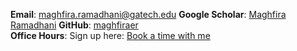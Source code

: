 __Email__: [maghfira.ramadhani@gatech.edu](mailto:maghfira.ramadhani@gatech.edu)
__Google Scholar__: [Maghfira Ramadhani](https://scholar.google.com/citations?user=bpN8RCUAAAAJ)
__GitHub__: [maghfiraer](https://github.com/maghfiraer)  
__Office Hours__: Sign up here:
[Book a time with me](https://outlook.office.com/bookwithme/user/951a0a27d4b04de1960b5a3481e0d4cf@gatech.edu/meetingtype/t9eSIZ7dVUSyzF4QUMPTgA2?anonymous&ep=mLinkFromTile)

